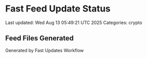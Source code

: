 # Fast Feed Update Status
Last updated: Wed Aug 13 05:49:21 UTC 2025
Categories: crypto

## Feed Files Generated

Generated by Fast Updates Workflow
